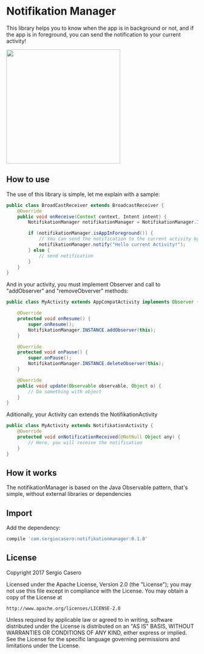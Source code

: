 Notifikation Manager
===================
This library helps you to know when the app is in background or not, and if the app is in foreground, you can send the notification to your current activity!

<img src="https://github.com/sergiocasero/NotifikationManager/blob/master/art/sample.gif" width="300">


How to use
-------------
The use of this library is simple, let me explain with a sample:

```java
public class BroadCastReceiver extends BroadcastReceiver {
    @Override
    public void onReceive(Context context, Intent intent) {
        NotifikationManager notifikationManager = NotifikationManager.INSTANCE;

        if (notifikationManager.isAppInForeground()) {
            // You can send the notification to the current activity by calling "notify"
            notifikationManager.notify("Hello current Activity!");
        } else {
            // send notification
        }
    }
}
```

And in your activity, you must implement Observer and call to "addObserver" and "removeObverver" methods:
```java
public class MyActivity extends AppCompatActivity implements Observer {

    @Override
    protected void onResume() {
        super.onResume();
        NotifikationManager.INSTANCE.addObserver(this);
    }

    @Override
    protected void onPause() {
        super.onPause();
        NotifikationManager.INSTANCE.deleteObserver(this);
    }

    @Override
    public void update(Observable observable, Object o) {
        // Do something with object
    }
}
```

Aditionally, your Activity can extends the NotifikationActivity
```java
public class MyActivity extends NotifikationActivity {
    @Override
    protected void onNotificationReceived(@NotNull Object any) {
        // Here, you will receive the notification
    }
}
```
How it works
-------------
The notifikationManager is based on the Java Observable pattern, that's simple, without external libraries or dependencies

Import
-------------
Add the dependency:
```groovy
compile 'com.sergiocasero:notifikationmanager:0.1.0'
```
License
-------------
Copyright 2017 Sergio Casero

Licensed under the Apache License, Version 2.0 (the "License");
you may not use this file except in compliance with the License.
You may obtain a copy of the License at

    http://www.apache.org/licenses/LICENSE-2.0

Unless required by applicable law or agreed to in writing, software
distributed under the License is distributed on an "AS IS" BASIS,
WITHOUT WARRANTIES OR CONDITIONS OF ANY KIND, either express or implied.
See the License for the specific language governing permissions and
limitations under the License.
